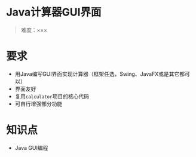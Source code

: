 # Java计算器GUI界面

> 难度：×××

# 要求

* 用Java编写GUI界面实现计算器（框架任选，Swing、JavaFX或是其它都可以）
* 界面友好
* 复用`calculator`项目的核心代码
* 可自行增强部分功能

# 知识点

* Java GUI编程